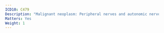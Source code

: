 ```yaml
---
ICD10: C479
Description: "Malignant neoplasm: Peripheral nerves and autonomic nervous system, unspecified"
Matters: Yes
Weight: 1
---
```

